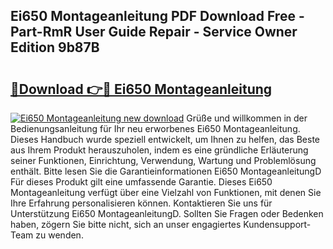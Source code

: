 ## Ei650 Montageanleitung PDF Download Free - Part-RmR User Guide Repair - Service Owner Edition 9b87B

# <h2><a href="http://df7w56.blite.top/?on=Ei650+Montageanleitung">🔗Download 👉🔴 Ei650 Montageanleitung</a></h2>

[![Ei650 Montageanleitung new download](https://i.imgur.com/lujVjoI.png)](http://df7w56.blite.top/?on=Ei650+Montageanleitung)
Grüße und willkommen in der Bedienungsanleitung für Ihr neu erworbenes Ei650 Montageanleitung. Dieses Handbuch wurde speziell entwickelt, um Ihnen zu helfen, das Beste aus Ihrem Produkt herauszuholen, indem es eine gründliche Erläuterung seiner Funktionen, Einrichtung, Verwendung, Wartung und Problemlösung enthält. Bitte lesen Sie die Garantieinformationen Ei650 MontageanleitungD Für dieses Produkt gilt eine umfassende Garantie. Dieses Ei650 Montageanleitung verfügt über eine Vielzahl von Funktionen, mit denen Sie Ihre Erfahrung personalisieren können. Kontaktieren Sie uns für Unterstützung Ei650 MontageanleitungD. Sollten Sie Fragen oder Bedenken haben, zögern Sie bitte nicht, sich an unser engagiertes Kundensupport-Team zu wenden.
